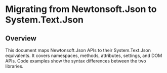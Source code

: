 # Migrating from Newtonsoft.Json to System.Text.Json

## Overview

This document maps Newtonsoft.Json APIs to their System.Text.Json equivalents. It covers namespaces, methods, attributes, settings, and DOM APIs. Code examples show the syntax differences between the two libraries.
